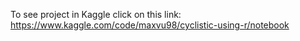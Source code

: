 To see project in Kaggle click on this link: https://www.kaggle.com/code/maxvu98/cyclistic-using-r/notebook
